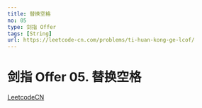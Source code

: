 ```yaml
---
title: 替换空格
no: 05
type: 剑指 Offer
tags: [String]
url: https://leetcode-cn.com/problems/ti-huan-kong-ge-lcof/
---
```


# 剑指 Offer 05. 替换空格

[LeetcodeCN](https://leetcode-cn.com/problems/ti-huan-kong-ge-lcof/)
